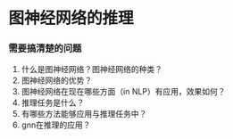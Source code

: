 # 图神经网络的推理

### 需要搞清楚的问题

1. 什么是图神经网络？图神经网络的种类？
2. 图神经网络的优势？
3. 图神经网络在现在哪些方面（in NLP）有应用，效果如何？
4. 推理任务是什么？
5. 有哪些方法能够应用与推理任务中？
6. gnn在推理的应用？